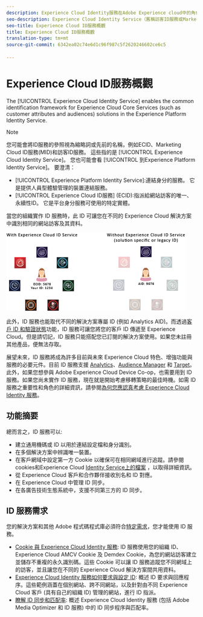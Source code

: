 ```yaml
---
description: Experience Cloud Identity服務在Adobe Experience cloud中的角色。
seo-description: Experience Cloud Identity Service（舊稱訪客ID服務或Marketing Cloud ID服務）可啟用Experience cloud服務的通用識別架構，例如客戶屬性和觀眾。
seo-title: Experience Cloud ID服務概觀
title: Experience Cloud ID服務概觀
translation-type: tm+mt
source-git-commit: 6342ea02c74e6d1c96f987c5f2620246602ce6c5

---
```



# Experience Cloud ID服務概觀

The [!UICONTROL Experience Cloud Identity Service] enables the common identification framework for Experience Cloud Core Services (such as customer attributes and audiences) solutions in the Experience Platform Identity Service.

>[!NOTE]
>
> 您可能會將ID服務的參照視為縮略詞或先前的名稱，例如ECID、Marketing Cloud ID服務(MID)和訪客ID服務。 這些指的是 [!UICONTROL Experience Cloud Identity Service]。 您也可能會看 [!UICONTROL 到Experience Platform Identity Service]。 要澄清：

* [!UICONTROL Experience Platform Identity Service]:連結身分的服務。 它是提供人員型體驗管理的裝置連結服務。
* [!UICONTROL Experience Cloud ID服務] (ECID):指派給網站訪客的唯一、永續性ID。 它是平台身分服務可使用的特定實體。

當您的組織實作 ID 服務時，此 ID 可讓您在不同的 Experience Cloud 解決方案中識別相同的網站訪客及其資料。

![](assets/ecid.png)

此外，ID 服務也能取代不同的解決方案專屬 ID (例如 Analytics AID)。而透過[客戶 ID 和驗證狀態](/help/reference/authenticated-state.md)功能，ID 服務可讓您將您的客戶 ID 傳遞至 Experience Cloud。但是請切記，ID 服務只能搭配您已訂閱的解決方案使用。如果您未註冊其他產品，便無法存取。

展望未來，ID 服務將成為許多目前與未來 Experience Cloud 特色、增強功能與服務的必要元件。目前 ID 服務支援 [Analytics](http://www.adobe.com/marketing-cloud/web-analytics.html)、[Audience Manager](http://www.adobe.com/marketing-cloud/data-management-platform.html) 和 [Target](http://www.adobe.com/marketing-cloud/testing-targeting.html)。此外，如果您想參與 Adobe Experience Cloud Device Co-op，也需要用到 ID 服務。如果您尚未實作 ID 服務，現在就是開始考慮移轉策略的最佳時機。如需 ID 服務之重要性和角色的詳細資訊，請參閱[為何您應認真考慮 Experience Cloud Identity 服務](http://blogs.adobe.com/digitalmarketing/analytics/why-new-adobe-marketing-cloud-id-service-should-be-on-your-radar/)。

## 功能摘要

總而言之，ID 服務可以:

* 建立通用機碼或 ID 以用於連結設定檔和身分識別。
* 在多個解決方案中辨識唯一裝置。
* 在客戶網域中設定第一方 Cookie 以確保可在相同網域進行追蹤。請參閱 cookies和Experience Cloud [Identity Service上的檔案](https://docs.adobe.com/content/help/en/id-service/using/intro/cookies.html) ，以取得詳細資訊。
* 從 Experience Cloud 客戶和合作夥伴接收別名和 ID 對應。
* 在 Experience Cloud 中管理 ID 同步。
* 在各廣告技術生態系統中，支援不同第三方的 ID 同步。

## ID 服務需求

您的解決方案和其他 Adobe 程式碼程式庫必須符合[特定需求](/help/reference/requirements.md)，您才能使用 ID 服務。

* [Cookie 與 Experience Cloud Identity 服務](cookies.md): ID 服務使用您的組織 ID、Experience Cloud AMCV Cookie 及 Demdex Cookie，為您的網站訪客建立並儲存不重複的永久識別碼。這些 Cookie 可以讓 ID 服務追蹤您不同網域上的訪客，並且讓您在不同的 Experience Cloud 解決方案間共用資料。
* [Experience Cloud Identity 服務如何要求與設定 ID](id-request.md): 概述 ID 要求與回應程序。這些範例涵蓋在個別網站、跨不同網站，以及針對由不同 Experience Cloud 客戶 (具有自己的組織 ID) 管理的網站，進行 ID 指派。
* [瞭解 ID 同步和匹配率](match-rates.md): 概述 Experience Cloud Identity 服務 (包括 Adobe Media Optimizer 和 ID 服務) 中的 ID 同步程序與匹配率。
